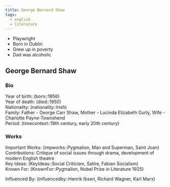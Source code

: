 ```yaml
---
title: George Bernard Shaw
tags:
  - english
  - literature
---
```


- Playwright
- Born in Dublin
- Grew up in poverty
- Dad was alcoholic

## George Bernard Shaw
### Bio
Year of birth: (born::1856)  
Year of death: (died::1950)  
Nationality: (nationality::Irish)  
Family: Father - George Carr Shaw, Mother - Lucinda Elizabeth Gurly, Wife - Charlotte Payne-Townshend  
Period: (timecontext::19th century, early 20th century)  

### Works

Important Works: (impworks::Pygmalion, Man and Superman, Saint Joan)  
Contributions: Critique of social issues through drama, development of modern English theatre  
Key Ideas: (KeyIdeas::Social Criticism, Satire, Fabian Socialism)  
Known For: (KnownFor::Pygmalion, Nobel Prize in Literature 1925)  

Influenced By: (influencedby::Henrik Ibsen, Richard Wagner, Karl Marx)